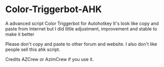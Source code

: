 # Color-Triggerbot-AHK
A advanced script Color Triggerbot for Autohotkey
It's look like copy and paste from Internet but I did little adjustment, improvement and stable to make it better

Please don't copy and paste to other forum and website.
I also don't like people sell this ahk script.

Credits AZCrew or AzimCrew if you use it.
